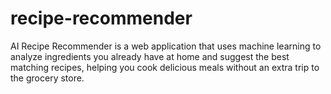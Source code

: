 # recipe-recommender
AI Recipe Recommender is a web application that uses machine learning to analyze ingredients you already have at home and suggest the best matching recipes, helping you cook delicious meals without an extra trip to the grocery store.
